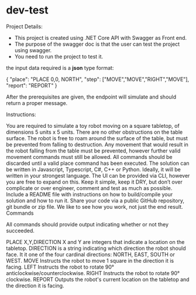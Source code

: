 # dev-test

Project Details:
-  This project is created using .NET Core API with Swagger as Front end.
-  The purpose of the swagger doc is that the user can test the project using swagger.
-  You need to run the project to test it.

the input data required is a **json** type format:

  {
    "place": "PLACE 0,0, NORTH",
    "step": ["MOVE","MOVE","RIGHT","MOVE"],
    "report": "REPORT"
  }

After the prerequisites are given, the endpoint will simulate and should return a proper message.

Instructions:

You are required to simulate a toy robot moving on a square tabletop, of dimensions 5 units x 5 units.
There are no other obstructions on the table surface. The robot is free to roam around the surface of the table, but must be prevented from falling to destruction.
Any movement that would result in the robot falling from the table must be prevented, however further valid movement commands must still be allowed.
All commands should be discarded until a valid place command has been executed.
The solution can be written in Javascript, Typescript, C#, C++ or Python. Ideally, it will be written in your strongest language.
The UI can be provided via CLI, however you are free to expand on this.
Keep it simple, keep it DRY, but don’t over complicate or over engineer, comment and test as much as possible.
Include a README file with instructions on how to build/compile your solution and how to run it.
Share your code via a public GitHub repository, git bundle or zip file.
We like to see how you work, not just the end result.
Commands

All commands should provide output indicating whether or not they succeeded.

PLACE X,Y,DIRECTION
X and Y are integers that indicate a location on the tabletop.
DIRECTION is a string indicating which direction the robot should face. It it one of the four cardinal directions: NORTH, EAST, SOUTH or WEST.
MOVE
Instructs the robot to move 1 square in the direction it is facing.
LEFT
Instructs the robot to rotate 90° anticlockwise/counterclockwise.
RIGHT
Instructs the robot to rotate 90° clockwise.
REPORT
Outputs the robot's current location on the tabletop and the direction it is facing.



